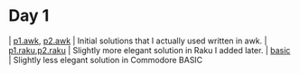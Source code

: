 # Day 1
| [p1.awk](./p1.awk), [p2.awk](./p2.awk) |  Initial solutions that I actually used written in awk.
| [p1.raku](./p1.raku),[p2.raku](./p2.raku) | Slightly more elegant solution in Raku I added later.
| [basic](./basic)  | Slightly less elegant solution in Commodore BASIC
